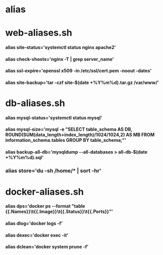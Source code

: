 # alias
# web-aliases.sh
#### alias site-status='systemctl status nginx apache2'
#### alias check-vhosts='nginx -T | grep server_name'
#### alias ssl-expire='openssl x509 -in /etc/ssl/cert.pem -noout -dates'
#### alias site-backup='tar -czf site-$(date +%Y%m%d).tar.gz /var/www/'

# db-aliases.sh  
#### alias mysql-status='systemctl status mysql'
#### alias mysql-size='mysql -e "SELECT table_schema AS DB, ROUND(SUM(data_length+index_length)/1024/1024,2) AS MB FROM information_schema.tables GROUP BY table_schema;"'
#### alias backup-all-db='mysqldump --all-databases > all-db-$(date +%Y%m%d).sql'
### alias store='du -sh /home/* | sort -hr'

# docker-aliases.sh
#### alias dps='docker ps --format "table {{.Names}}\t{{.Image}}\t{{.Status}}\t{{.Ports}}"'
#### alias dlog='docker logs -f'
#### alias dexec='docker exec -it'
#### alias dclean='docker system prune -f'
